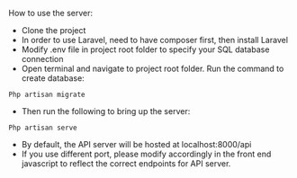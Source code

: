 How to use the server:
-   Clone the project
-	In order to use Laravel, need to have composer first, then install Laravel
-	Modify .env file in project root folder to specify your SQL database connection
-	Open terminal and navigate to project root folder. Run the command to create database:
```
Php artisan migrate
```
-	Then run the following to bring up the server:
```
Php artisan serve
```
-	By default, the API server will be hosted at localhost:8000/api
-	If you use different port, please modify accordingly in the front end javascript to reflect the correct endpoints for API server.

